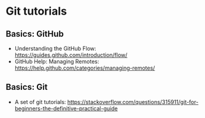 # Git tutorials

## Basics: GitHub

* Understanding the GitHub Flow: https://guides.github.com/introduction/flow/
* GitHub Help: Managing Remotes: https://help.github.com/categories/managing-remotes/


## Basics: Git

* A set of git tutorials: https://stackoverflow.com/questions/315911/git-for-beginners-the-definitive-practical-guide
